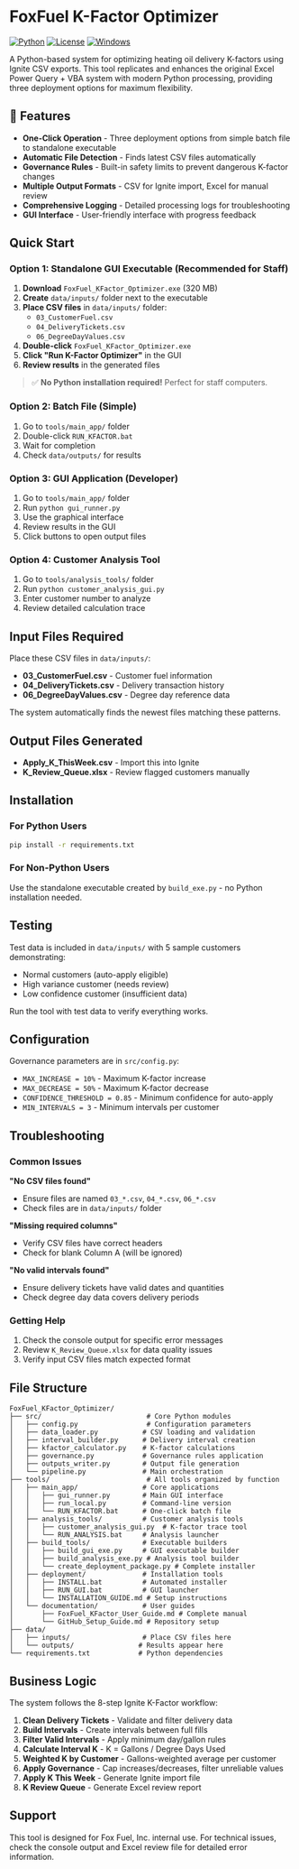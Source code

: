 # FoxFuel K-Factor Optimizer

[![Python](https://img.shields.io/badge/Python-3.8+-blue.svg)](https://python.org)
[![License](https://img.shields.io/badge/License-MIT-green.svg)](LICENSE)
[![Windows](https://img.shields.io/badge/Platform-Windows-lightgrey.svg)](https://windows.com)

A Python-based system for optimizing heating oil delivery K-factors using Ignite CSV exports. This tool replicates and enhances the original Excel Power Query + VBA system with modern Python processing, providing three deployment options for maximum flexibility.

## 🚀 Features

- **One-Click Operation** - Three deployment options from simple batch file to standalone executable
- **Automatic File Detection** - Finds latest CSV files automatically
- **Governance Rules** - Built-in safety limits to prevent dangerous K-factor changes
- **Multiple Output Formats** - CSV for Ignite import, Excel for manual review
- **Comprehensive Logging** - Detailed processing logs for troubleshooting
- **GUI Interface** - User-friendly interface with progress feedback

## Quick Start

### Option 1: Standalone GUI Executable (Recommended for Staff)
1. **Download** `FoxFuel_KFactor_Optimizer.exe` (320 MB)
2. **Create** `data/inputs/` folder next to the executable
3. **Place CSV files** in `data/inputs/` folder:
   - `03_CustomerFuel.csv`
   - `04_DeliveryTickets.csv` 
   - `06_DegreeDayValues.csv`
4. **Double-click** `FoxFuel_KFactor_Optimizer.exe`
5. **Click "Run K-Factor Optimizer"** in the GUI
6. **Review results** in the generated files

> ✅ **No Python installation required!** Perfect for staff computers.

### Option 2: Batch File (Simple)
1. Go to `tools/main_app/` folder
2. Double-click `RUN_KFACTOR.bat`
3. Wait for completion
4. Check `data/outputs/` for results

### Option 3: GUI Application (Developer)
1. Go to `tools/main_app/` folder
2. Run `python gui_runner.py`
3. Use the graphical interface
4. Review results in the GUI
5. Click buttons to open output files

### Option 4: Customer Analysis Tool
1. Go to `tools/analysis_tools/` folder
2. Run `python customer_analysis_gui.py`
3. Enter customer number to analyze
4. Review detailed calculation trace

## Input Files Required

Place these CSV files in `data/inputs/`:

- **03_CustomerFuel.csv** - Customer fuel information
- **04_DeliveryTickets.csv** - Delivery transaction history  
- **06_DegreeDayValues.csv** - Degree day reference data

The system automatically finds the newest files matching these patterns.

## Output Files Generated

- **Apply_K_ThisWeek.csv** - Import this into Ignite
- **K_Review_Queue.xlsx** - Review flagged customers manually

## Installation

### For Python Users
```bash
pip install -r requirements.txt
```

### For Non-Python Users
Use the standalone executable created by `build_exe.py` - no Python installation needed.

## Testing

Test data is included in `data/inputs/` with 5 sample customers demonstrating:
- Normal customers (auto-apply eligible)
- High variance customer (needs review)
- Low confidence customer (insufficient data)

Run the tool with test data to verify everything works.

## Configuration

Governance parameters are in `src/config.py`:

- `MAX_INCREASE = 10%` - Maximum K-factor increase
- `MAX_DECREASE = 50%` - Maximum K-factor decrease  
- `CONFIDENCE_THRESHOLD = 0.85` - Minimum confidence for auto-apply
- `MIN_INTERVALS = 3` - Minimum intervals per customer

## Troubleshooting

### Common Issues

**"No CSV files found"**
- Ensure files are named `03_*.csv`, `04_*.csv`, `06_*.csv`
- Check files are in `data/inputs/` folder

**"Missing required columns"**
- Verify CSV files have correct headers
- Check for blank Column A (will be ignored)

**"No valid intervals found"**
- Ensure delivery tickets have valid dates and quantities
- Check degree day data covers delivery periods

### Getting Help

1. Check the console output for specific error messages
2. Review `K_Review_Queue.xlsx` for data quality issues
3. Verify input CSV files match expected format

## File Structure

```
FoxFuel_KFactor_Optimizer/
├── src/                          # Core Python modules
│   ├── config.py                 # Configuration parameters
│   ├── data_loader.py           # CSV loading and validation
│   ├── interval_builder.py      # Delivery interval creation
│   ├── kfactor_calculator.py    # K-factor calculations
│   ├── governance.py            # Governance rules application
│   ├── outputs_writer.py        # Output file generation
│   └── pipeline.py              # Main orchestration
├── tools/                        # All tools organized by function
│   ├── main_app/                # Core applications
│   │   ├── gui_runner.py        # Main GUI interface
│   │   ├── run_local.py         # Command-line version
│   │   └── RUN_KFACTOR.bat      # One-click batch file
│   ├── analysis_tools/          # Customer analysis tools
│   │   ├── customer_analysis_gui.py  # K-factor trace tool
│   │   └── RUN_ANALYSIS.bat     # Analysis launcher
│   ├── build_tools/             # Executable builders
│   │   ├── build_gui_exe.py     # GUI executable builder
│   │   ├── build_analysis_exe.py # Analysis tool builder
│   │   └── create_deployment_package.py # Complete installer
│   ├── deployment/              # Installation tools
│   │   ├── INSTALL.bat          # Automated installer
│   │   ├── RUN_GUI.bat          # GUI launcher
│   │   └── INSTALLATION_GUIDE.md # Setup instructions
│   └── documentation/           # User guides
│       ├── FoxFuel_KFactor_User_Guide.md # Complete manual
│       └── GitHub_Setup_Guide.md # Repository setup
├── data/
│   ├── inputs/                  # Place CSV files here
│   └── outputs/                # Results appear here
└── requirements.txt            # Python dependencies
```

## Business Logic

The system follows the 8-step Ignite K-Factor workflow:

1. **Clean Delivery Tickets** - Validate and filter delivery data
2. **Build Intervals** - Create intervals between full fills
3. **Filter Valid Intervals** - Apply minimum day/gallon rules
4. **Calculate Interval K** - K = Gallons / Degree Days Used
5. **Weighted K by Customer** - Gallons-weighted average per customer
6. **Apply Governance** - Cap increases/decreases, filter unreliable values
7. **Apply K This Week** - Generate Ignite import file
8. **K Review Queue** - Generate Excel review report

## Support

This tool is designed for Fox Fuel, Inc. internal use. For technical issues, check the console output and Excel review file for detailed error information.
